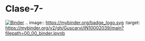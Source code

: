 # Clase-7- 
[![Binder](https://mybinder.org/badge_logo.svg)](https://mybinder.org/v2/gh/Guscarvi/IN10002039/main?filepath=00_00_binder.ipynb)
.. image:: https://mybinder.org/badge_logo.svg
 :target: https://mybinder.org/v2/gh/Guscarvi/IN10002039/main?filepath=00_00_binder.ipynb
